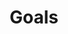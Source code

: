 ---
title: "Goals"
draft: false
slug: "goals"
weight: "2"
thumbnail: "illustrations/thumbnail_02.jpg"
mainpage: true
related: true

header: {
	titleimage: "illustrations/project-title_goals.png"
}

block_project: {
	description: "(description coming soon)",
	work: [ 
		{class: "gallery-col-12", path: "illustrations/illustration_002.png"}
	]
}

---
